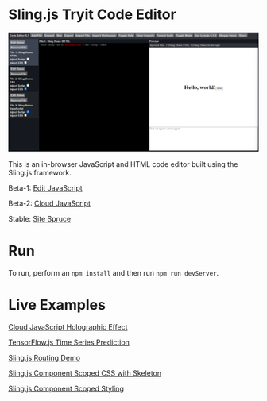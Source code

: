 # Sling.js Tryit Code Editor

![Sling.js Tryit Code Editor](https://github.com/puckowski/Tryit-Code-Editor/blob/master/images/Sling.js_Tryit_Code_Editor_34.PNG "Sling.js Tryit Code Editor")

This is an in-browser JavaScript and HTML code editor built using the Sling.js framework.

Beta-1: [Edit JavaScript](https://editjavascript.com)

Beta-2: [Cloud JavaScript](https://cloudjavascript.com)

Stable: [Site Spruce](https://sitespruce.com)

# Run

To run, perform an ```npm install``` and then run ```npm run devServer```.

# Live Examples

[Cloud JavaScript Holographic Effect](http://localhost:8080/?files=eJy9G4ly28b1V3bkKkMmBIiDlyjFTep66unE08zEk9iNMvYSWJCIcBUARTIe%2Fnvf2wPnkqLcSS2RAt6%2BY%2Fftu%2FYB%2FvXzVUJjdrW8uhpdhYnP9ldLa3Tl05IC7C6mYUJC%2F1uaZS%2FvE0Luspc%2FRowWjHgb5j2k25KUG0YStmM5eWR5EaYJSQMAhsUtuaNkk7Pg2%2FurTVlmxXI89lKfZSwxw3RchDE7%2BGkZszFAxnT14Zd%2F%2Bu%2Fvr0hJ8zUrgejjKqLJw%2F3Vy4up78b05d1YTnVjv%2FwxfWAxzOgVzf0ReZNGKXkdBMwr78YwyrEKuMNJexEtChDqAWoBMnEQhv3wsTUE66Z5%2BAde0SSMacl8QL4bA95Jkix8oJdjM%2FbI2OXoMduVu1SPfzeWq5NLLQ8Rq6g3KewXR%2BdwvTZ8UN9pZXQnV2S0Jk0zltMyRRHfgAwYOseGj3uwQbnhp%2F6aSYr%2FG%2Fumqu7GaPZwAZddhWR5WmnkThral1i5nOzPIduRn6XfOCMSb70NCWOQ8sh8smE5k4sK4zUpcq8hBObDysJsyLLdydweh0nJ8oRG48LLGUuKTVoWKLtQwk1vW5RpbGbJ%2Bq%2FSZb%2B1Z%2FPJfGa50xk4II3Q%2B9QiwaXE34yrRqmJh4vf4eYnLw%2Bz8moZ0KhgCviqKCTkONJEGLuKMI80J%2Fvb%2BwT%2Fctcj3xI%2F9bYxS0rzP1uWH35iETBM8%2B%2BjaHB%2FZYodHUoSYdKnSBBfmjkS3Cdcghmk%2BWvqbQbBNuFrGSB4SD4LVeONSX3%2F9SPw%2ByEsSpYw5BSn2wK84ZHdX43IhiZ%2BxN4i6C2AkPs52jKFfW3TvkPQJbRcLgTajth%2FbcuLpLLE7wh9nfgXUXo08VjUIX7FgUh%2FFCpVSuyqZMAqjeJGZSnu7K%2FMTIMA7Pb9iKjLD7%2FJyTAzyxlO5O8soNuoHKhZKtsABjyv1NAIQMD5V%2Bu3BrCUQLsJ3ACQr9aLQhDxhoXrTdkY37XHfwn9ctMYzvYw%2FpaWG5OuigG%2FCKIULGxgWxYZk92QfE2iITEI3DfnnR3OE26QsNQRUiAcTC0YyfZD8o26PjSRogyQAA6jMEMDLofA0zanTXU0cA4ncLL9R4iH%2BYOO27y1mi7eQY%2F3Mc08QHIQqVp9RnGxndmhfgYDmKTi4yCSYTdx9hwnypqzRyyrxWqdU%2F%2BjsLNPK%2Bo9rPN0m%2FgGQEI00CX5y%2BcoO17DnxL%2B3H5qkBZZ%2FvAEqVIRZ6D00GEjFv0pzagXlgdOxRUxxs09tlDLADHLnCYFhKN4SfK0hPz9fgCzOxx9th5KyAeE7DmkPWWMfO%2FYHq39kwDz2LjkAW%2B5YsCWkc8wB6WXIzkSMv6a6wltnHw97tPRALIHJ1M6OcI1LIJTIzlfeMQKICdI%2F6kRS3SxtQoDHMnkiRRDjZnzaArRhgImhkZl2acRqyKnjSoQvi%2FLPFxtS8Tk2qnRjq2AV3OG0KeR30E6I55jqhxUBhL6rKRUEZhhAsH3zbu3PwBptbtKEBTd%2BTuoJSARDPY8%2FGqCb5VTOsFXJAK0bmbK6zpkhgEZSGBrqxpRWw7L2Aixuw2oIjj%2B66QBsC3I2xi2R03m%2BE9mgqWM4CPd6IelDOWd0XamWPZyh7mCSgO0UFNVJnDU604l1UFLc%2F20098rLJWa9vCkNWI4g7Wp7axcpe0pWkvtWeBxRJypyBwnLQISfs27vdp6e85yEFn%2FQia9yrDMt5cWhk5VGC7zNC2FPMPglbsNQXK9GliwYtfGZU%2BFEuSwI4YBPCICRw1jRF%2BSbR4NqgLdTxxztY1WdA1qhuo5YeV4m0Up9cf22J6P8cCIZObv2bqSok5%2BMJEXAfW6YJjAC9%2F3PEq7I0GeJmV7Bqeq94rGWO%2FNHVtlSjoeIlHwdEKdG9YAolg6v%2FFnswbwGRIR3dtsu%2FL4MRQFsmDlBKsmlEv0vFmwaEKfIZLjdwWKg2xPogD3RArwM2QKgqZQbu34w%2FMfmhqy3mHltyRzKDEed1zYhteKS8zhEgJ5cKwQwUXjbOBYVrYfkZn9uBkRe%2FG4G9aIil5iLjjmYoqYztR0FO53MfNDSsSpDc7zPhnEYWJIMTMUUPlfLR4l9kUh9xoa071iM0U27RFFM28MtdZmO%2BbN4063uPbKcES3sCN%2B4acup3IWUcy5fBxzIdTEuyXZhD44IwfGNF%2BHgOmoSWmx%2FjB43MC94fc8LxnUE1KSNBES8LNKwdFzA2ufbQGKuIaqzDWn17dicG8UG%2Boje7E0Y4olMH5VF5APBioUDUcST2HosJwKy5jjMH7ZlkLktR%2FUUpC0FBoiPIlkwQ8OIQ4EPMojnvpYw5HCmiKSy%2BflVLgWj434a8roydWGUuTWVCUpohQEe32jhn4A6gjorfCWKMI4l6xZg3REgjCCOrJWfl1Tc82AN1sTa247t51RSG%2FISSiRe%2Fewi1KEfwCGh%2FbQHcrB5WmJGy8vuwi1BU6ta%2FzcVsvHeRtpHnKr81hST%2F9YxQhRIwsn1JgMV7P4dsXlSbPhSGcwz5uOlmXfeLT80HxsF0YnWvsx3WdaUK0ds26NdtK2nEiVP7t5uzPuqHEZ3jvDlVkclWDeYNXK5FlTL47nTq2kKoG2hMhGq1aMzF16QTKDaUU10lhLmGgCd2S9YN7NajXrCHkBFQckxibUBejshk3otAmdAHTBvKnf4jAF6Opm4XlMN786s7f3Wp4vR%2BpWHhuRgwfIDDlUdXHtdXRVpBHUxBwcsQCwRODORSKxZDQuyzRWd2WaVQNPuXp18paNgTjcG6uIAX4M9QBGjaoDXHu%2BmlsUEdN1q%2BDWW6z0%2B6eiSS9UuRaM4teJYBeFCRzuDHUsHwj3s%2B0pnPmlLzbSALGuR9X5pI4CkHGvNciTuQ46dTU8nCGZa3lA3XON0KFWxSLSL8mKb2HCimKAzRm0gpwW5UA6RZ2p26ptGE7F2T6hKCzznu5%2Fq%2F6EuQ4DOCepuHdJjbgBPWBbvCLqbo3t8E2B8j%2BwrMVkCqEUVAa3Hp1YkNFgm%2FltgOOuRSb81rKCYEEdC4o4cevBOCDP%2Ba3nTbyAAqvF9LqX7C40MXvWH2naPaatiB7aO%2BGc2j%2B7v33nHOVpN6ttZj5tpwzRehFWMGpl2aZlPD3H254B9YSMNElcnKfbxWJzqa26xxYrNuDMrl1EJyS2%2B3CnpF0eDix9OKj9vh0PJgu9j08dnY%2BD59cu%2Fnz7c3DUUcP1di8WJ2PEbNbcQbCnvqFJJT1L06PnWdZTBqCZgmzBCHoNbospRhTsJRBbVs3EKmR8%2B6ru0Tb2o8urx%2B0fqnvb53gUbBvLu5TpTyJm6nlW5%2BT75LsHdghyGrOiRcZlYTDDVKEkt5z%2BvE1pHdx0WgbiTBunSQy6i74k%2B4QcCMP40coxF20xDSm2i0uaaVb0vy8IxNaCXFyP%2B4wFQbjHj15OP3oLnU01C3HdUyoDbPg8d2uOGiupLPa8mdQPc56MPxdXHZWx3FTytMz5hGyrYt8pRfTy5tPTBipMZ35eKsjsS1Qxs2EYf8bkTypr%2BgVz%2FjIt6WzlVXV67NpJ71HZvwdW4zHZ%2B9bdB3F3KmA8yWvW4gWn3za3bmB4kp9x02LoOm1%2BXf%2FX8HNb%2FGynxa87v8YmalgZbV5Gh5nhzJvc2l1ScTA93wfBDoNbNSF2m7Bko3pEtCec3silzYbeNLqJnw%2B1K4Xeye3LTl7OiaOXO9OXWhPdMcsdYhjrwycAn2vg4D6zia5kW9SnskaGNvGNLVJ1tE831xAuNjkA71R13ONGKLnB5SXh711xZic6uPyIPuG91GNnEsuk3BhpYJSHjEGgGZ0edM4NurL1LRvTjiX726oD7cxN1fJuGmSYwEGPmx0YnjIqYXeWOYFjnkV4583mdmefaZP2C8U%2FeaWqPBx1Kzpdycqb%2BZ1wfCTdrezM8KQc4odFBsdFKUBGgdOr6RpaY2KNIvdZTN3zTM9OFLiqlwMFkworTNDj4aiaeg%2BcE4SPMvRoZNAoXINC49D3I9b1ihm3rIaT4c%2BmjCNsjPsHIaTxlKh3SFI9b9d1F5OJ6IlR3w%2BTtepstdojrajNL8HXmOuDWcKPCYYsnb6WLiVw075AOl9cQOMwOmCf7g1jqxRf9CpAllGwPBTtxJLtS6WaqiUOcjd2R7G1RtVzG54ALIGeCWwxZPBgMZVPdfhEdsqJLUnwgmbZmYBTe54K%2BoU8RFUTCiImBcCF4Yc5k8%2BEQBnbWDw84gszQGFx0er4%2F74tyjA4GFUjE%2BKfxwx8vSASLRSwriJjIsPgrNUzqhPh8cLNxY3FiFP%2FIcOGk3zWLSdPd%2Fo5N7cLqqyLny0qdcqC7oS4Y88dJF0j8XzFHdrbhJFfxQiAjk5HtkZsM3zG99GCglG9eXFsnHFr1u6Xs36C8%2BTLOc97rKW6pFm3zH5iWd2IYy%2BURakwYbO449dLlapEVJD9k6aTWd3MlW9XK5b%2FDfffxod7ov4hbqE6ZiZ%2FvVnjrsLCawx8HbmHZSs%2FaDxwXljXKgjQVqjyDjRR5sljKQazEf%2F%2FBoIxcO3E1KOmDdFYktAsTE9T%2BxYQ5NHJbKjb4beqbnn1rT1kVBRggSO%2BpV26yVk6ScGp23TTJ%2BTZXN6iRzfTVvW1vBsuz%2BrRzc%2FSCQpJ3aIr02cosv%2FWT%2F99cHwP6PjbfwEUjyyo&mode=Mg%3D%3D)

[TensorFlow.js Time Series Prediction](http://localhost:8080/?files=eJzdWg9P2zgU%2Fyq%2Baqemo6StNyZUKNqOsdNJNx062EknQMLEbmOWOJnjlPZQv%2Fs9O2mbJg4Exu3GIiQa%2B%2Fn9fz%2B%2FV%2FXstiVIyFrDVqvb4oKyWWvY77YoUQTW9n96%2F8fh6d%2FHR8hXYXBwLs%2FFvv6EAiImo%2FMWE%2Bcts5rtMELNG4JnP2SKIM8nMmEKSD%2BdftjezanX%2B1o2bE45u4kjqc5byIuEYkKfuOFU%2BSPKptxj2%2Bali7jgipNgO%2FFIwEYDt1%2FkqLgK2MEpDxk6YZKzBB1LRrmneCT2e9nuijjxJI8VSqQHonyl4mTY63lUuNcJZQGfSlcw1RNx2HsL%2BiSRHAfRTU%2BNr5O3r9xdI3i%2FlzHJ%2FNJbmW9eryI6X0vzB7V6wdaKzCNiShLEKegUB5EyQrLFeiJcpirZuDqpn14P%2FcoEk0QxlJAwDhjSsS6SQAQShSY51XvYRSPkiDQ8jrhQSQeNDtBt8cD6EM2Izy72yvvjSCInYApx2O%2Fvwb99tGIJr1tbnSrTNeMZnPpIlO9KImgUOh30Er12cUWMfrSU%2BUDrXD6BXdyxHuFj5HB0gHC%2FX6OGfm58Du5ygPc%2Bet3RMrZGyK7DArEgYUu%2BIzRozPjVkvHAzrjOR1HA3CCaABO7icYreOUVL0pAs5eoDy5BWxXf9t3XT%2BEpnBuEtUF9d%2BcJfaVZ43tZ2xZ1krpxmvhOrZBZt25nPqjfwlYVqn6saCWZSqUwim0QL%2FaK5awfKF903vLSMA2I4lOGwmjKxQSRKRTrhAF%2BOocf33VQtZ4BMD19iMG%2BzgItrIuIUpJf2UtaZ4wXkr9IkAJkWatakyRpaEq6rKp%2BbFVv3B8wMVH%2BXXWv2UJkNfUZvzjLFK1qYAxcKplFVZ%2Fs6VzaQoNOjfdrIrDitBkGSxQAwWMi68BzhWxg9qt%2Bf69KkSNlEWULEGs5oCThIgdj48IkgHvR6XeLDjWVu1s6Xgi8s%2BLSRe1ZuyHhfNCYEpcpje7EUykJqspXNN8wpmPL%2FkPJ9NVFUMK%2BpNAnQDMANQA3dlWqWQaBauyuiZ0q17w%2B0kRF4SfoL3TQBm9swt9RqiVDwQEEcRGnChqhOZNFMiPVJZQ6INfsJi6FBoJV0cZwOPFJzIboDF9UgCXVygyLmlVJEvYLJ0CkZMo2crZjdZ%2B2gMoojpaqoxsOzgejYubxMWfrbdMiOMyduF2Nr6aWd%2Fo%2FL%2Fc79xqd0VXN1oyH%2BuK5T98sMD6n4L%2FfDVO0vBYtZoURlGNGnJmWFIlsSFTkXAdFDwhnIWSDN9ZbYiNaVgqoFD4lujEcorZkQdquwFcJ0mzgZPJUIPD%2B16bo0p6vS7xMoBeFMdzdVSFRrHjI%2F2FyqGvV4AloR6ATqYgNoiQxVPoDAH7IiDj5kgIS0yMpI1k5AFOG5B6cOWuHCWtvFtnCWiNLaDeK6MvVjvHL7RzWtOZmTsB0DYluSGKH6tv1jLozQDd3ji86VngncsJUY17zwYW9wE81OVI%2Bq6JiFoUxV05R9W5BdNd%2BFbM48nydBf2%2BNWnhOgiuiPcZSGo7qkgcaS5Hgg4RSebCA2jRC10I6aRmptiQUWhxLw2rIXpxa1joe34B%2BU7z7Hhxq1maDFlc2rtYE%2FxGDeOiU15xwbnCcepVhih8JJ8ZildDXmL1WtYpsJs86OtL0t7kGHJzZZya3CjlSc6oScZtsiyoCSyzJMnXnIK4jqvL4AQiZ7lCC6Yfw0Rq8k%2ByJA3UHabncyx0BBE0tHA9u5CGRwHTH3%2BZ%2F0adtp5u2zW6m8Ou%2BVoAWOyWmqwSmc%2F4xFdA96aOLtNI6TkzPwPKHOrvImbKaWNap4aauV7AiPyTgbugGYO%2FomrdTQ3qPacZXbEJF8cwiTl2YcsQw112RDzfcWgX8btLZz0962HPcTbctp2NWr0V47zvgoLasbtpzXK%2BdlTu3G3kFFIJenYQuAPstzWz7Fa6TvXJbS%2BKJOUC2oA6b%2BgnmwdHI7iu7xgHl76DOYidRg5k%2FLy%2B5JfEYx4EpzqwlycAfgoU72jY2FTfVdEHPmPUwZ3FZRdpzmAL3rkDUbJB9l5dAy6a6bp2wWaEdOTu8UnVVIDepzLUGPswXK0vn0TJ6DO7A1SalMbS1BM1h9Z8hNqRJGLC2vdIbUS%2BBuanr7wC768tvjUrHdPZM6q%2BmUnKkv4%2FZPk9kaXG2u%2B7%2FgBhGhdfLe2zrLw5fkalN8eWjJzjH7L4nsxWY%2B%2F3XX4TyZhoXIB3UD%2FPEhw8pxIc2NJy8GOW4FPZauz9ZiX4iLEW3zfXlr8pLzFRM7zKc9xwFs2Jm83EuMFQDErUTLd4c7zFTeZb3ATG8ENwDD8AyOiTQBguYxh9NHrhAnzR%2FwW48IOQC9dCF%2F3vQQs%2FBrXoYyAL12BWvZEmWN8WsvAmZtUcKv0%2BZfWLlOzV%2FKLH%2FOjnGqr7xFC2hmMC4VguHiZJvrK4%2BBfwQK5k&mode=Mg%3D%3D)

[Sling.js Routing Demo](http://localhost:8080/?files=eJzNV21r2zAQ%2FivCn5LNc5rCYLhp6UgYFEZb1pYx6n5QLDlRI0tBOqcNJf99kl9ip3YSL2xdCw0n6aTnuRffSfcvjsAxdXzHcR0mCH12%2FCPXIRiwmRtMIeZngQjEYCzJ0kgIDQhbIEZOA8cIl3gROGeDnhHriz9kAlRdJcApVLQGvfwsK6YAKfQjDeEmVGwOjh9hrmkxOdQ6n1m5DWz7a7YsnksF6MUSQSiWiQA3k4E%2Bw6UkNB%2FGWM2SeT5QlmUuY0J%2BVIYTCunwhk5iKkDb2RWKlIxR4EwB5trv9UIivEdNKGcL5QkKPTGPe5ozMXnU5%2F0v3rHXz4ZezKxm4JxY0xEKOdYa3UoivzMNQ2nYC4NS8F8w%2BtTpFiPDk0KiRM69kzo4cNxy3bAHUNqvziATCx81BKNUWbmlHE4ZJ4oKH90XHjNAt%2FITkYgbjj76ifkMETlxjaSnKMQqcLoPxQmr7kkmrlJP2Z9mQw0HSt6vxWuKCLCeGYAhp1ggGUUspC66xks0Zpzr1rbfaaqulYwYpzWrQyk0qCQEqarGw5RpjxF0aoy5EzMhn0SaOWuITNT8SlwIBs1bXydwp3vff6gf8m4c%2F0smCiXGWehiZA9DHwtjWjp6RCOc8Mzomqc1H1HA4ZSSK2EBR9Q4Xi47wsh16%2B3sG7vKreqkBlm1BdNszOmrZc2xYDE2SZpZYTWnjOxTA6xMUviZW7c4xBub0tqxGt29wati7XDC9pDnEcvKsFf9orJgl6N2GWA6Ui3w6dk50Ebw7LzhEGLj%2FG492Om6rVtNmzDnuzetq0gjZLG4%2FQxbNJq22u%2Bj97lx31%2FOzrS7H5YC4wRAioYsaAK0f1KEnIWzPDOrEdvUXLmb491ZlX5f9aRy%2FxlnG%2FhDCGdN9r%2FQXefp4bzLhvnmFtiv5BDidt82tu1rTnFhLOqBW3b1vAb5SNCn%2Bi2v011fPyVs7Zs5agWlUjfaYG1etPaD5utSfA2BLTAwKYZTaj1uysrpWa2ymIvLukk27P2GGTdhzEqXBUydlPuwZlta2Hz7e7HDvKa71B8YNsRiRHHGkLYxq5mr92E7w8ZLSGuKeb8eFW3dcqlwsP%2Fp06ZTlmg3ha12vk430669rOxpLR9Wx%2BuHlZdfQQp7M4omvj6KMKFMoGNt4Fb2XePZS8gWRWNuRfN8RpeRMqi6OCXflT6wKt%2B%2BnOOQgXHFURmTTADZqNcv9ZqQLI19UP2WUEcbUC0esjYAq4ffAIu3Bg%3D%3D&mode=Mg%3D%3D)

[Sling.js Component Scoped CSS with Skeleton](http://localhost:8080/?files=eJylVctu2zoQ%2FRVeFQWUQpZlpylu5Sa3QDddt91VXdDiyGJMkQJJ2QkC%2F3uHpB5OrbQFLrkhRzPDM2ce%2Bv4USdpAlEdREnHJ4CHKsyRi1FKUfWD8QDi7LSI8WDBWQ1Wqpl0V0d2HJcruvNU9lPZrqXlro7yiwsAg%2FGRMLzklMw%2Btxod40yptyVMhCWlUJ23iT1Tvu9YfGVjnr6ZyB6aQJ1Jp1ZAiqq1tTb5clkym94aB4AedSrBL2TZLI7jc3ZuP61W6TlfhmjbcaRbRppCFhAf%2FbimoMeQbBvgFqk8YoJIg7SrgKZXEwLvSKh1fBREhtuYmNXsQYJX8zBkDSW6JD3XjNE7OOyFGfLWPAiY7A%2FYbb0B1Nkbh7d0gf8kjPhwc%2Ft64N8f0rFIlS8HLPRpfKIVglIBUqF1cRJ9BCFVEV5tJ5TSeT5P4GfvxID8lZJVl2XDVYDstMSdvyB3ZdhbDIE9kS8v9TmNK2aJUQumcvKoytzdkuF9fX29ISxnD9OTosn3YkK3SDPCjxEygZqeNU20Vlxb0BumNzmk%2BcDhOHPdAQvXEvnaLKJl4oNZqk5%2FzwllOZmp8ZCIZTmXNBdMgc%2FJ9sk7TNJ7J3jnt%2F53rh%2FUivGldAp2WEYjToXY5n6BOawJ9lv05%2BDOQQvZeQPWro1BFCTkqLdg%2FRfRjzuR0dSm9UPxV6ZnCDOb%2FSaHvekfhkDf0MUu1a2Gnd%2BTM1jl5%2F9ZVaA18V9ucXN%2FgbTYBfwxvvPeB9h2Hhr6u%2FSCMZ%2BoyIRKOl%2BMqvnL2FxPZjZC%2FHMjrcSCPtRyo6yNfZ645nWCIfv22FzBuWkEfc8IljllYbIUq9%2F5Lqwy3XGGtaBDU8kMYaOoAuhLqmJPat4sXhrZfaMp4h6n5t3c%2BDREcF5C5vfEkjTDzfAuV0jCObIuMuJz1g2KEN4eLbnEmdjbgsqrNSeaPAir0sVjdDFHrEHTWY8UmaYZbz9CkOzCEI%2FL1RRCOIqoXOxcoAo3fZwx2CU57Kk1LsbFsgnPyxm3yLnv97EsoEip5QwN8U%2FOmAU3wL2eQ%2FopL7mPxRfRxD4%2BVxkSbUc9T5GANbRHiHIGG%2BvuLP7urrNOPn3lVd6o%3D&mode=MA%3D%3D)

[Sling.js Component Scoped Styling](http://localhost:8080/?files=eJytVktv2zgQ%2FiusepG7juykKFAoTrZAfcmlWSTtYWEZKC3SNhOJNEjKThDov3dIinpVcXwIAct8DGe%2BeXIWLwHHOQ3iIBgHjBP6FMTTcUCwxrA32%2Bo8u054wmcrQZ5hhtCMsD1i5CoJYPID75PgejaB6d%2BHd6LQVN4WOqO6RTWbVLzM1Aqwoh9oqu9TyXY6iNc4U9Rvfleq2inHA2jPa7Qs3wmp0YsBkouC67Gd2a80WOwME3JXLzZU28U93eSUa5XwEq2lyFESbLXeqXgySQmPHhShGdvLiFM94bt8ojLGNw%2Fq28U0%2BhxN3TLKmaFMgkujWpphpdAvReV%2FUqxZRr8LgMdBiAOYCq60LFItZDhyWwjpLVMRI%2BgK5P%2Fij1wcuGWHUGl4IqSyW37DmR660tclHC3Ol%2B3Le0YPzUVJdSE5ykO3RMj6LAnGfv3iJwg8GqMBl3qCsr6zSIL%2FRSFRAXqjm7m5hf7xGJeOauQxlY2d5nSNi8zhP9lQaisOoLcNDc%2FTmGhONU63lNzyH4LQOYXr4jnkMO8rb%2FbaFtJis8nosJgP9aKR9e4WHTcU1jCGaM8UW2W0c6gyzFmONSVOO0O3ZeQ4kcYSYiSutBo2U7SCtAoNxWjIuzVvULJSDr2U4%2FYJahnAm2FVaC14B1zPHm4ICAeWPlYQnTcGEPVx1bH3095IgmX7ZNShS4Iq1lxJiHqgoigKa0d3%2Bf%2Fb1XJYVy%2Bk6%2FijSrtx1N3tcZLrj104PQyG%2Bbm0GD4bDW33HeUGuOuGcyp73nqFT48mRotli6aZH6kx8Fb1SovK7vVzO9%2BrDP79CbmI9fsrnD5uIF44OUtFJmSMPhI7LlFFICSh8kxiwgrw4pfdU%2FckhlLDqd%2FbwRsED4ajc1s5OIXx9k7p%2FtzXPKvXFah4K%2FZQXT008XSmtpiIQzxF090T%2Bgq%2Fj9iOLqff7%2FwW2Lf%2FrSLRybzBMtDLh7oEALqra5ekUGtSDNWxExXdqFo0eW0raieq2hXgHTGZR27y5S1YpgUYwnQ0Yn2T4qXE5ntDbLl1j2IVyBBY9DDYZoSjqvER%2BpXHuzQyW5KiT6%2FxH3ye3xLgui1Xeua%2BVsFLTivJCbdNWtgE09gKa%2BdpODKUf%2FWHhsuJ7eFF3R5GVWX13nXQGCQUtBCEMo4u1GVl%2F8hU1FcIQckW5bdH%2BryWIFV5LtUt20a2AknscMo0mGDapGXVZYhBuvOGbkiSgfGWqPMTRbUglSc048b85fIP5lSbnA%3D%3D&mode=Mg%3D%3D)
